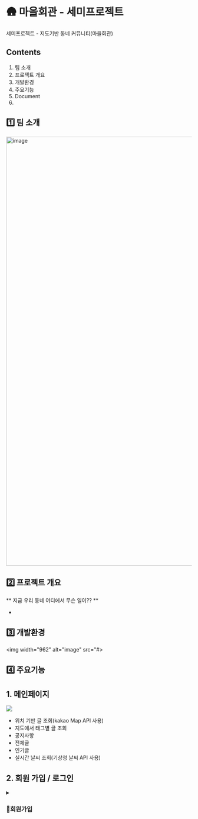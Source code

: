# 🛖 마을회관 - 세미프로젝트

세미프로젝트 - 지도기반 동네 커뮤니티(마을회관)

## Contents

1. 팀 소개
2. 프로젝트 개요
3. 개발환경
4. 주요기능
5. Document
6.

## 1️⃣ 팀 소개

<img width="1160" alt="image" src="#">

## 2️⃣ 프로젝트 개요

** 지금 우리 동네 어디에서 무슨 일이?? **

-

## 3️⃣ 개발환경

<img width="962" alt="image" src="#>

## 4️⃣ 주요기능

## 1. 메인페이지

<img src="#">

- 위치 기반 글 조회(kakao Map API 사용)
- 지도에서 태그별 글 조회
- 공지사항
- 전체글
- 인기글
- 실시간 날씨 조회(기상청 날씨 API 사용)

## 2. 회원 가입 / 로그인

<details>
<summary><h3>📌회원가입</h3></summary>
<div markdown="1">

## 3. 전체글

## 4. 인기글

## 5️⃣ Document

## 1. 개발 일정

<img width="1126" alt="image" src="#">

## 2. 유스케이스

<img width="1201" alt="image" src="#">

<img width="1201" alt="image" src="#">

<img width="1199" alt="image" src="#">

## 3. ERD

<img width="1001" alt="image" src="#">

[테이블 기술서 전체보기](#)

## 4. 요구사항 정의서

[요구사항 정의서 전체보기](#1️⃣-팀-소개)

## 5. 화면설계서

[화면설계서 전체 보기](#)

## 6. 시퀀스 다이어그램

[시퀀스 다이어그램 전체 보기](#)

## 7. 클래스 다이어그램

**메인 컨트롤러, JDBC**
![메인컨트롤러, JDBC](#)

**회원**
![회원MVC1](#)
![회원MVC2](#)
![회원MVC3](#)

